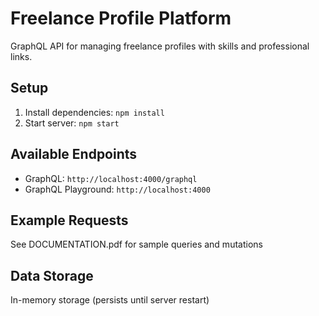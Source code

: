 # Freelance Profile Platform

GraphQL API for managing freelance profiles with skills and professional links.

## Setup
1. Install dependencies: `npm install`
2. Start server: `npm start`

## Available Endpoints
- GraphQL: `http://localhost:4000/graphql`
- GraphQL Playground: `http://localhost:4000`

## Example Requests
See DOCUMENTATION.pdf for sample queries and mutations

## Data Storage
In-memory storage (persists until server restart)
